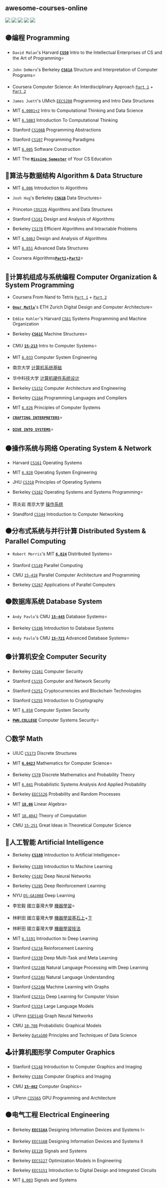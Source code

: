 ## awesome-courses-online
[![](https://img.shields.io/github/license/seudonam/great-courses-online?color=red)](https://github.com/seudonam/great-courses-online/blob/main/LICENSE)
[![](https://img.shields.io/github/forks/seudonam/great-courses-online)](https://github.com/seudonam/great-courses-online)
[![](https://img.shields.io/github/stars/seudonam/great-courses-online)](https://github.com/seudonam/great-courses-online)
[![](https://img.shields.io/github/repo-size/seudonam/great-courses-online?color=blueviolet)](https://github.com/seudonam/great-courses-online)
[![](https://img.shields.io/github/last-commit/seudonam/great-courses-online)](https://github.com/seudonam/great-courses-online/commits)
## 🟣编程 Programming
- `David Malan`'s Harvard [**`CS50`**](https://cs50.harvard.edu/x/2023/) Intro to the Intellectual Enterprises of CS and the Art of Programming⭐

- `John DeNero`'s Berkeley [**`CS61A`**](https://cs61a.org/) Structure and Interpretation of Computer Programs⭐

- Coursera Computer Science: An Interdisciplinary Approach [`Part 1`](https://www.coursera.org/learn/cs-programming-java) + [`Part 2`](https://www.coursera.org/learn/cs-algorithms-theory-machines)

- `James Juett`'s UMich [`EECS280`](https://eecs280.org/archive/) Programming and Intro Data Structures

- MIT [`6.0001+2`](https://ocw.mit.edu/courses/6-0001-introduction-to-computer-science-and-programming-in-python-fall-2016/) Intro to Computational Thinking and Data Science

- MIT [`6.S083`](https://computationalthinking.mit.edu) Introduction To Computational Thinking

- Stanford [`CS106B`](https://web.stanford.edu/class/archive/cs/cs106b/cs106b.1224/) Programming Abstractions

- Stanford [`CS107`](https://see.stanford.edu/Course/CS107) Programming Paradigms

- MIT [`6.005`](https://ocw.mit.edu/courses/6-005-software-construction-spring-2016/) Software Construction

- MIT The [**`Missing Semester`**](https://missing.csail.mit.edu/) of Your CS Education
## 🔴算法与数据结构 Algorithm & Data Structure
- MIT [`6.006`](https://ocw.mit.edu/courses/6-006-introduction-to-algorithms-fall-2011/) Introduction to Algorithms

- `Josh Hug`'s Berkeley [**`CS61B`**](https://sp21.datastructur.es/) Data Structures⭐

- Princeton [`COS226`](https://www.princeton.edu/~cos226/) Algorithms and Data Structures

- Stanford [`CS161`](https://web.stanford.edu/class/cs161/) Design and Analysis of Algorithms

- Berkeley [`CS170`](https://cs170.org/) Efficient Algorithms and Intractable Problems

- MIT [`6.046J`](https://ocw.mit.edu/courses/6-046j-design-and-analysis-of-algorithms-spring-2015/) Design and Analysis of Algorithms

- MIT [`6.851`](https://courses.csail.mit.edu/6.851/) Advanced Data Structures

- Coursera Algorithms[**`Part1`**](https://www.coursera.org/learn/algorithms-part1)+[**`Part2`**](https://www.coursera.org/learn/algorithms-part2)⭐
## 🔵计算机组成与系统编程 Computer Organization & System Programming
- Coursera From Nand to Tetris [`Part 1`](https://www.coursera.org/learn/build-a-computer) + [`Part 2`](https://www.coursera.org/learn/nand2tetris2)

- [**`Onur Mutlu`**](https://safari.ethz.ch/courses/)'s ETH Zurich Digital Design and Computer Architecture⭐

- `Eddie Kohler`'s Harvard [`CS61`](https://cs61.seas.harvard.edu/) Systems Programming and Machine Organization

- Berkeley [**`CS61C`**](https://inst.eecs.berkeley.edu/~cs61c/fa20/) Machine Structures⭐

- CMU [**`15-213`**](https://www.cs.cmu.edu/~213/) Intro to Computer Systems⭐

- MIT [`6.033`](https://ocw.mit.edu/courses/6-033-computer-system-engineering-spring-2018/) Computer System Engineering

- 南京大学 [计算机系统基础](https://www.icourse163.org/course/NJU-1001625001)

- 华中科技大学 [计算机硬件系统设计](https://www.icourse163.org/course/HUST-1205809816)

- Berkeley [`CS152`](https://inst.eecs.berkeley.edu/~cs152/sp23/) Computer Architecture and Engineering

- Berkeley [`CS164`](https://inst.eecs.berkeley.edu/~cs164/archives) Programming Languages and Compilers

- MIT [`6.826`](https://6826.csail.mit.edu/2020/) Principles of Computer Systems

- [**`CRAFTING INTERPRETERS`**](https://craftinginterpreters.com/)⭐

- [**`DIVE INTO SYSTEMS`**](https://diveintosystems.org/)⭐
## 🟤操作系统与网络 Operating System & Network
- Harvard [`CS161`](https://read.seas.harvard.edu/cs161/) Operating Systems

- MIT [`6.828`](https://pdos.csail.mit.edu/6.828/) Operating System Engineering

- JHU [`CS318`](https://www.cs.jhu.edu/~huang/cs318/fall22/) Principles of Operating Systems

- Berkeley [`CS162`](https://cs162.org/) Operating Systems and Systems Programming⭐

- 蒋炎岩 南京大学 [操作系统](https://jyywiki.cn/)

- Standford [`CS144`](https://cs144.github.io/) Introduction to Computer Networking
## ⚫分布式系统与并行计算 Distributed System & Parallel Computing
- `Robert Morris`'s MIT [**`6.824`**](https://pdos.csail.mit.edu/6.824/) Distributed Systems⭐

- Stanford [`CS149`](https://cs149.stanford.edu) Parallel Computing

- CMU [`15-418`](https://www.cs.cmu.edu/~418/) Parallel Computer Architecture and Programming

- Berkeley [`CS267`](https://sites.google.com/lbl.gov/cs267-spr2023) Applications of Parallel Computers
## 🟡数据库系统 Database System
- `Andy Pavlo`'s CMU [**`15-445`**](https://15445.courses.cs.cmu.edu/fall2022/) Database Systems⭐

- Berkeley [`CS186`](https://cs186berkeley.net/) Introduction to Database Systems

- `Andy Pavlo`'s CMU [**`15-721`**](https://15721.courses.cs.cmu.edu/spring2023/) Advanced Database Systems⭐
## 🟢计算机安全 Computer Security
- Berkeley [`CS161`](https://cs161.org) Computer Security

- Stanford [`CS155`](https://cs155.stanford.edu/) Computer and Network Security

- Stanford [`CS251`](https://cs251.stanford.edu/) Cryptocurrencies and Blockchain Technologies

- Stanford [`CS255`](https://crypto.stanford.edu/~dabo/cs255//) Introduction to Cryptography

- MIT [`6.858`](https://css.csail.mit.edu/6.858/) Computer System Security

- [**`PWN.COLLEGE`**](https://dojo.pwn.college/) Computer Systems Security⭐
## ⚪数学 Math
- UIUC [`CS173`](https://courses.grainger.illinois.edu/cs173/sp2021/ALL-lectures/) Discrete Structures

- MIT [**`6.042J`**](https://ocw.mit.edu/courses/6-042j-mathematics-for-computer-science-fall-2010/) Mathematics for Computer Science⭐

- Berkeley [`CS70`](https://www.eecs70.org/) Discrete Mathematics and Probability Theory

- MIT [`6.041`](https://ocw.mit.edu/courses/6-041-probabilistic-systems-analysis-and-applied-probability-fall-2010/) Probabilistic Systems Analysis And Applied Probability

- Berkeley [`EECS126`](https://inst.eecs.berkeley.edu/~ee126/archives) Probability and Random Processes

- MIT [**`18.06`**](https://ocw.mit.edu/courses/18-06-linear-algebra-spring-2010/) Linear Algebra⭐

- MIT [`18.404J`](https://ocw.mit.edu/courses/18-404j-theory-of-computation-fall-2020/) Theory of Computation

- CMU [`15-251`](https://www.cs251.com/) Great Ideas in Theoretical Computer Science
## 🤖人工智能 Artificial Intelligence
- Berkeley [**`CS188`**](https://inst.eecs.berkeley.edu/~cs188/archives) Introduction to Artificial Intelligence⭐

- Berkeley [`CS189`](https://inst.eecs.berkeley.edu/~cs189/archives) Introduction to Machine Learning

- Berkeley [`CS182`](https://inst.eecs.berkeley.edu/~cs182/sp23/) Deep Neural Networks

- Berkeley [`CS285`](https://rail.eecs.berkeley.edu/deeprlcourse/) Deep Reinforcement Learning

- NYU [`DS-GA1008`](https://atcold.github.io/pytorch-Deep-Learning/) Deep Learning

- 李宏毅 國立臺灣大學 [機器學習](https://speech.ee.ntu.edu.tw/~hylee/ml/2023-spring.php)⭐

- 林軒田 國立臺灣大學 [機器學習基石上](https://www.coursera.org/learn/ntumlone-mathematicalfoundations)+[下](https://www.coursera.org/learn/ntumlone-algorithmicfoundations)

- 林軒田 國立臺灣大學 [機器學習技法](https://www.coursera.org/learn/machine-learning-techniques)

- MIT [`6.S191`](https://youtube.com/playlist?list=PLtBw6njQRU-rwp5__7C0oIVt26ZgjG9NI) Introduction to Deep Learning

- Stanford [`CS234`](https://web.stanford.edu/class/cs234/) Reinforcement Learning

- Stanford [`CS330`](https://cs330.stanford.edu/) Deep Multi-Task and Meta Learning

- Stanford [`CS224N`](https://web.stanford.edu/class/cs224n/) Natural Language Processing with Deep Learning

- Stanford [`CS224U`](https://web.stanford.edu/class/cs224u/) Natural Language Understanding

- Stanford [`CS224W`](https://web.stanford.edu/class/cs224w/) Machine Learning with Graphs

- Stanford [`CS231n`](https://github.com/cs231n) Deep Learning for Computer Vision

- Stanford [`CS324`](https://stanford-cs324.github.io/winter2022/) Large Language Models

- UPenn [`ESE5140`](https://gnn.seas.upenn.edu/) Graph Neural Networks

- CMU [`10-708`](https://sailinglab.github.io/pgm-spring-2019/) Probabilistic Graphical Models

- Berkeley [`Data100`](https://ds100.org/sp22/) Principles and Techniques of Data Science
## 🕹计算机图形学 Computer Graphics
- Stanford [`CS148`](https://cs148.stanford.edu/) Introduction to Computer Graphics and Imaging

- Berkeley [`CS184`](https://inst.eecs.berkeley.edu/~cs184/archives) Computer Graphics and Imaging

- CMU [**`15-462`**](https://youtube.com/playlist?list=PL9_jI1bdZmz2emSh0UQ5iOdT2xRHFHL7E) Computer Graphics⭐

- UPenn [`CIS565`](https://cis565-fall-2022.github.io/) GPU Programming and Architecture
## 🟠电气工程 Electrical Engineering
- Berkeley [**`EECS16A`**](https://eecs16a.org/) Designing Information Devices and Systems I⭐

- Berkeley [`EECS16B`](https://eecs16b.org/) Designing Information Devices and Systems II

- Berkeley [`EE120`](https://inst.eecs.berkeley.edu/~ee120/fa19/) Signals and Systems

- Berkeley [`EECS127`](https://inst.eecs.berkeley.edu/~ee127/archives) Optimization Models in Engineering

- Berkeley [`EECS151`](https://inst.eecs.berkeley.edu/~eecs151/archives) Introduction to Digital Design and Integrated Circuits

- MIT [`6.003`](https://ocw.mit.edu/courses/6-003-signals-and-systems-fall-2011/) Signals and Systems
